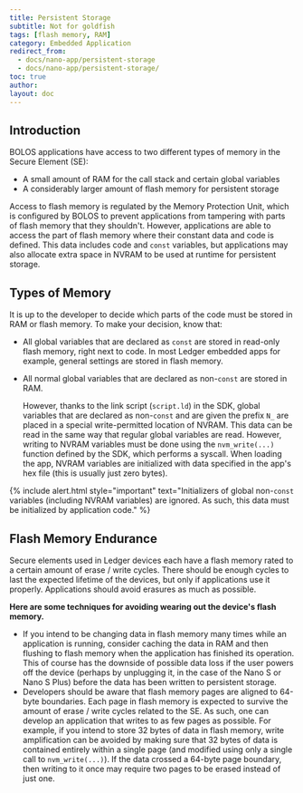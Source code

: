 ```yaml
---
title: Persistent Storage
subtitle: Not for goldfish
tags: [flash memory, RAM]
category: Embedded Application
redirect_from: 
  - docs/nano-app/persistent-storage
  - docs/nano-app/persistent-storage/
toc: true
author:
layout: doc
---
```




## Introduction

BOLOS applications have access to two different types of memory in the Secure Element (SE):
- A small amount of RAM for the call stack and certain global variables
- A considerably larger amount of flash memory for persistent storage

Access to flash memory is regulated by the Memory Protection Unit, which is configured by BOLOS to prevent applications from tampering with parts of flash memory that they shouldn't. However, applications are able to access the part of flash memory where their constant data and code is defined. This data includes code and `const` variables, but applications may also allocate extra space in NVRAM to be used at runtime for persistent storage.

## Types of Memory

It is up to the developer to decide which parts of the code must be stored in RAM or flash memory. To make your decision, know that:

- All global variables that are declared as `const` are stored in read-only flash memory, right next to code. In most Ledger embedded apps for example, general settings are stored in flash memory.
- All normal global variables that are declared as non-`const` are stored in RAM. 
	
	However, thanks to the link script (`script.ld`) in the SDK, global variables that are declared as non-`const` and are given the prefix `N_` are placed in a special write-permitted location of NVRAM. This data can be read in the same way that regular global variables are read. However, writing to NVRAM variables must be done using the `nvm_write(...)` function defined by the SDK, which performs a syscall. When loading the app, NVRAM variables are initialized with data specified in the app's hex file (this is usually just zero bytes).

<!--  -->
{% include alert.html style="important" text="Initializers of global non-<code>const</code> variables (including NVRAM variables) are ignored. As such, this data must be initialized by application code." %}
<!--  -->

## Flash Memory Endurance

Secure elements used in Ledger devices each have a flash memory rated to a certain amount of erase / write cycles. There should be enough cycles to last the expected lifetime of the devices, but only if applications use it properly. Applications should avoid erasures as much as possible.


**Here are some techniques for avoiding wearing out the device's flash memory.**

- If you intend to be changing data in flash memory many times while an application is running, consider caching the data in RAM and then flushing to flash memory when the application has finished its operation. This of course has the downside of possible data loss if the user powers off the device (perhaps by unplugging it, in the case of the Nano S or Nano S Plus) before the data has been written to persistent storage.
- Developers should be aware that flash memory pages are aligned to 64-byte boundaries. Each page in flash memory is expected to survive the amount of erase / write cycles related to the SE. As such, one can develop an application that writes to as few pages as possible. For example, if you intend to store 32 bytes of data in flash memory, write amplification can be avoided by making sure that 32 bytes of data is contained entirely within a single page (and modified using only a single call to `nvm_write(...)`). If the data crossed a 64-byte page boundary, then writing to it once may require two pages to be erased instead of just one.

